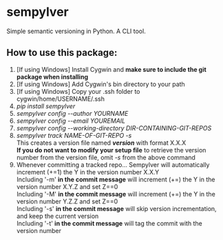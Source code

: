 # sempylver
Simple semantic versioning in Python. A CLI tool.

## How to use this package:
1. [If using Windows] Install Cygwin and **make sure to include the git package when installing**
2. [If using Windows] Add Cygwin's bin directory to your path
3. [If using Windows] Copy your .ssh folder to cygwin/home/USERNAME/.ssh
4. *pip install sempylver*
5. *sempylver config --author YOURNAME*
6. *sempylver config --email YOUREMAIL*
7. *sempylver config --working-directory DIR-CONTAINING-GIT-REPOS*
8. *sempylver track NAME-OF-GIT-REPO -s*  
   This creates a version file named *__version__* with format X.X.X  
   **If you do not want to modify your setup file** to retrieve the version number from the version file, omit *-s* from the above command  
9. Whenever committing a tracked repo...
   Sempylver will automatically increment (+=1) the Y in the version number X.X.Y  
   Including '-m' **in the commit message** will increment (+=) the Y in the version number X.Y.Z and set Z==0  
   Including '-M' **in the commit message** will increment (+=) the Y in the version number Y.Z.Z and set Z==0  
   Including '-s' **in the commit message** will skip version incrementation, and keep the current version  
   Including '-t' **in the commit message** will tag the commit with the version number
